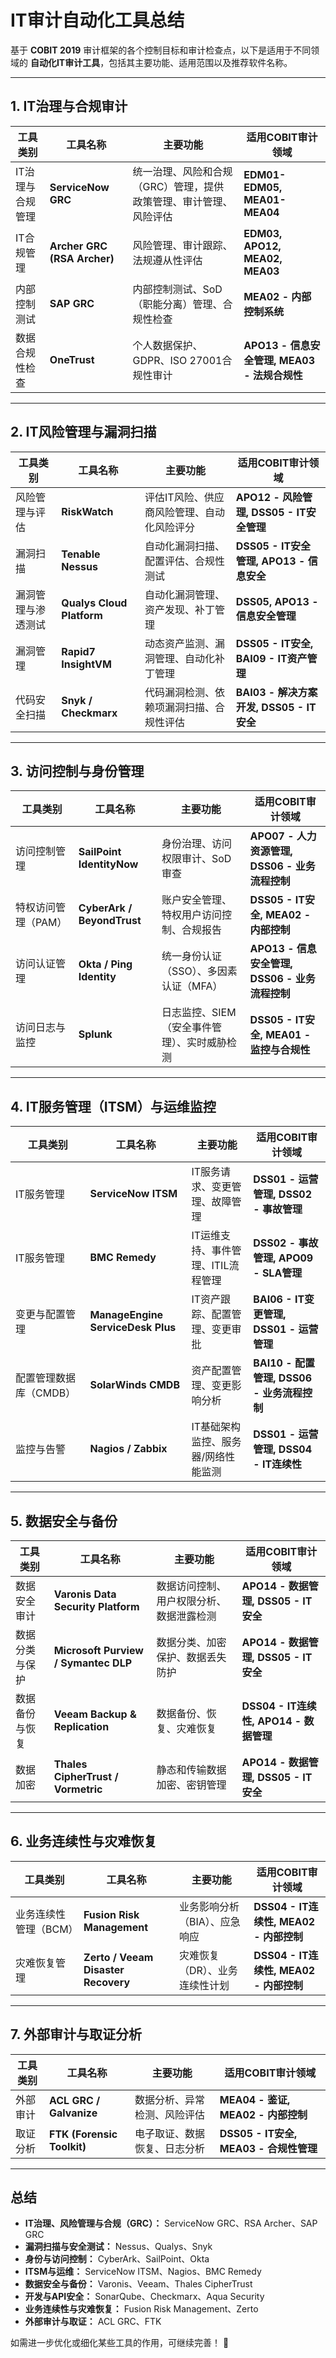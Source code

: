 # **IT审计自动化工具总结**
基于 **COBIT 2019** 审计框架的各个控制目标和审计检查点，以下是适用于不同领域的 **自动化IT审计工具**，包括其主要功能、适用范围以及推荐软件名称。

---

## **1. IT治理与合规审计**
| **工具类别**  | **工具名称**                    | **主要功能**                           | **适用COBIT审计领域**                   |
| --------- | --------------------------- | ---------------------------------- | --------------------------------- |
| IT治理与合规管理 | **ServiceNow GRC**          | 统一治理、风险和合规（GRC）管理，提供政策管理、审计管理、风险评估 | **EDM01-EDM05, MEA01-MEA04**      |
| IT合规管理    | **Archer GRC (RSA Archer)** | 风险管理、审计跟踪、法规遵从性评估                  | **EDM03, APO12, MEA02, MEA03**    |
| 内部控制测试    | **SAP GRC**                 | 内部控制测试、SoD（职能分离）管理、合规性检查           | **MEA02 - 内部控制系统**                |
| 数据合规性检查   | **OneTrust**                | 个人数据保护、GDPR、ISO 27001合规性审计         | **APO13 - 信息安全管理, MEA03 - 法规合规性** |

---

## **2. IT风险管理与漏洞扫描**
| **工具类别** | **工具名称** | **主要功能** | **适用COBIT审计领域** |
|-------------|-------------|-------------|------------------------|
| 风险管理与评估 | **RiskWatch** | 评估IT风险、供应商风险管理、自动化风险评分 | **APO12 - 风险管理, DSS05 - IT安全管理** |
| 漏洞扫描 | **Tenable Nessus** | 自动化漏洞扫描、配置评估、合规性测试 | **DSS05 - IT安全管理, APO13 - 信息安全** |
| 漏洞管理与渗透测试 | **Qualys Cloud Platform** | 自动化漏洞管理、资产发现、补丁管理 | **DSS05, APO13 - 信息安全管理** |
| 漏洞管理 | **Rapid7 InsightVM** | 动态资产监测、漏洞管理、自动化补丁管理 | **DSS05 - IT安全, BAI09 - IT资产管理** |
| 代码安全扫描 | **Snyk / Checkmarx** | 代码漏洞检测、依赖项漏洞扫描、合规性评估 | **BAI03 - 解决方案开发, DSS05 - IT安全** |

---

## **3. 访问控制与身份管理**
| **工具类别** | **工具名称** | **主要功能** | **适用COBIT审计领域** |
|-------------|-------------|-------------|------------------------|
| 访问控制管理 | **SailPoint IdentityNow** | 身份治理、访问权限审计、SoD审查 | **APO07 - 人力资源管理, DSS06 - 业务流程控制** |
| 特权访问管理（PAM） | **CyberArk / BeyondTrust** | 账户安全管理、特权用户访问控制、合规报告 | **DSS05 - IT安全, MEA02 - 内部控制** |
| 访问认证管理 | **Okta / Ping Identity** | 统一身份认证（SSO）、多因素认证（MFA） | **APO13 - 信息安全管理, DSS06 - 业务流程控制** |
| 访问日志与监控 | **Splunk** | 日志监控、SIEM（安全事件管理）、实时威胁检测 | **DSS05 - IT安全, MEA01 - 监控与合规性** |

---

## **4. IT服务管理（ITSM）与运维监控**
| **工具类别** | **工具名称** | **主要功能** | **适用COBIT审计领域** |
|-------------|-------------|-------------|------------------------|
| IT服务管理 | **ServiceNow ITSM** | IT服务请求、变更管理、故障管理 | **DSS01 - 运营管理, DSS02 - 事故管理** |
| IT服务管理 | **BMC Remedy** | IT运维支持、事件管理、ITIL流程管理 | **DSS02 - 事故管理, APO09 - SLA管理** |
| 变更与配置管理 | **ManageEngine ServiceDesk Plus** | IT资产跟踪、配置管理、变更审批 | **BAI06 - IT变更管理, DSS01 - 运营管理** |
| 配置管理数据库（CMDB） | **SolarWinds CMDB** | 资产配置管理、变更影响分析 | **BAI10 - 配置管理, DSS06 - 业务流程控制** |
| 监控与告警 | **Nagios / Zabbix** | IT基础架构监控、服务器/网络性能监测 | **DSS01 - 运营管理, DSS04 - IT连续性** |

---

## **5. 数据安全与备份**
| **工具类别** | **工具名称** | **主要功能** | **适用COBIT审计领域** |
|-------------|-------------|-------------|------------------------|
| 数据安全审计 | **Varonis Data Security Platform** | 数据访问控制、用户权限分析、数据泄露检测 | **APO14 - 数据管理, DSS05 - IT安全** |
| 数据分类与保护 | **Microsoft Purview / Symantec DLP** | 数据分类、加密保护、数据丢失防护 | **APO14 - 数据管理, DSS05 - IT安全** |
| 数据备份与恢复 | **Veeam Backup & Replication** | 数据备份、恢复、灾难恢复 | **DSS04 - IT连续性, APO14 - 数据管理** |
| 数据加密 | **Thales CipherTrust / Vormetric** | 静态和传输数据加密、密钥管理 | **APO14 - 数据管理, DSS05 - IT安全** |

---

## **6. 业务连续性与灾难恢复**
| **工具类别** | **工具名称** | **主要功能** | **适用COBIT审计领域** |
|-------------|-------------|-------------|------------------------|
| 业务连续性管理（BCM） | **Fusion Risk Management** | 业务影响分析（BIA）、应急响应 | **DSS04 - IT连续性, MEA02 - 内部控制** |
| 灾难恢复管理 | **Zerto / Veeam Disaster Recovery** | 灾难恢复（DR）、业务连续性计划 | **DSS04 - IT连续性, MEA02 - 内部控制** |

---

## **7. 外部审计与取证分析**
| **工具类别** | **工具名称** | **主要功能** | **适用COBIT审计领域** |
|-------------|-------------|-------------|------------------------|
| 外部审计 | **ACL GRC / Galvanize** | 数据分析、异常检测、风险评估 | **MEA04 - 鉴证, MEA02 - 内部控制** |
| 取证分析 | **FTK (Forensic Toolkit)** | 电子取证、数据恢复、日志分析 | **DSS05 - IT安全, MEA03 - 合规性管理** |

---

## **总结**
- **IT治理、风险管理与合规（GRC）：** ServiceNow GRC、RSA Archer、SAP GRC
- **漏洞扫描与安全测试：** Nessus、Qualys、Snyk
- **身份与访问控制：** CyberArk、SailPoint、Okta
- **ITSM与运维：** ServiceNow ITSM、Nagios、BMC Remedy
- **数据安全与备份：** Varonis、Veeam、Thales CipherTrust
- **开发与API安全：** SonarQube、Checkmarx、Aqua Security
- **业务连续性与灾难恢复：** Fusion Risk Management、Zerto
- **外部审计与取证：** ACL GRC、FTK

如需进一步优化或细化某些工具的作用，可继续完善！ 🚀
